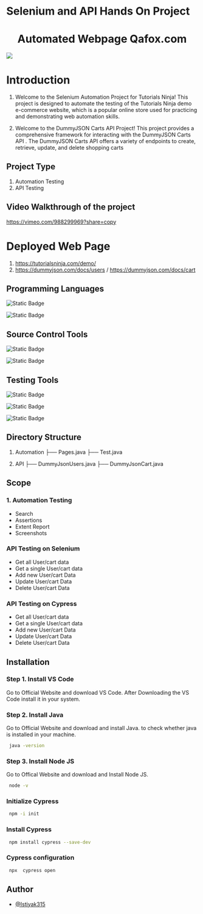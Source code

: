 # Selenium and API Hands On Project

<h1 style="text-align: center;">Automated Webpage Qafox.com</h1>
<img src = "https://github.com/user-attachments/assets/7120d718-b14a-4f8b-8dec-9ea6d9639004">

# Introduction
1. Welcome to the Selenium Automation Project for Tutorials Ninja! This project is designed to automate the testing of the Tutorials Ninja demo e-commerce website, which is a popular online store used for practicing and demonstrating web automation skills.

2. Welcome to the DummyJSON Carts API Project! This project provides a comprehensive framework for interacting with the DummyJSON Carts API . The DummyJSON Carts API offers a variety of endpoints to create, retrieve, update, and delete shopping carts


## Project Type

1. Automation Testing
2. API Testing 


## Video Walkthrough of the project
https://vimeo.com/988299969?share=copy

# Deployed Web Page

1. https://tutorialsninja.com/demo/
2. https://dummyjson.com/docs/users   / https://dummyjson.com/docs/cart


## Programming Languages

![Static Badge](https://img.shields.io/badge/Java-18202C)

![Static Badge](https://img.shields.io/badge/Javascript-17202C)


## Source Control Tools

![Static Badge](https://img.shields.io/badge/Github-17202C)

![Static Badge](https://img.shields.io/badge/Gitbash-17202C)

## Testing Tools

![Static Badge](https://img.shields.io/badge/Selenium-17202C)

![Static Badge](https://img.shields.io/badge/Cypress-17202C)

![Static Badge](https://img.shields.io/badge/Rest_Assured-17202C)


## Directory Structure

1. Automation ├── Pages.java   ├── Test.java

2. API        ├── DummyJsonUsers.java  ├── DummyJsonCart.java



## Scope

### 1. Automation Testing 

- Search 
- Assertions
- Extent Report
- Screenshots

### API Testing on Selenium

- Get all User/cart data	
- Get a single User/cart data	
- Add new User/cart Data
- Update User/cart Data
- Delete User/cart Data

### API Testing on Cypress

- Get all User/cart data	
- Get a single User/cart data	
- Add new User/cart Data
- Update User/cart Data
- Delete User/cart Data



## Installation

### Step 1. Install VS Code

Go to Official Website and download VS Code. After Downloading the VS Code install it in your system.

### Step 2. Install Java
Go to Official Website and download and install Java. to check whether java is installed in your machine.

```bash
 java -version
```


### Step 3. Install Node JS

Go to Offical Website and download and Install Node JS.

```bash
 node -v
```



### Initialize Cypress 

```bash
 npm -i init
```

### Install Cypress

```bash
 npm install cypress --save-dev
```

### Cypress configuration

```bash
 npx  cypress open
```




## Author

- [@Istiyak315](https://github.com/Istiyak315)

